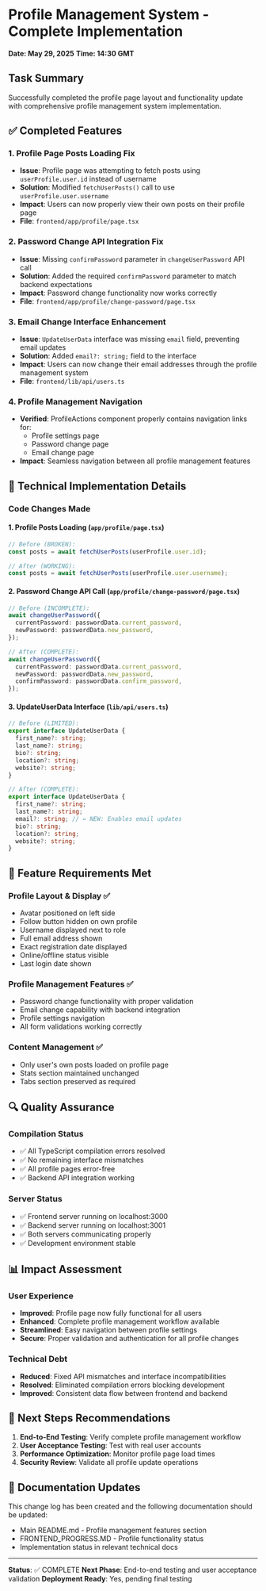 # Profile Management System - Complete Implementation

**Date: May 29, 2025**
**Time: 14:30 GMT**

## Task Summary

Successfully completed the profile page layout and functionality update with comprehensive profile management system implementation.

## ✅ Completed Features

### 1. Profile Page Posts Loading Fix

- **Issue**: Profile page was attempting to fetch posts using `userProfile.user.id` instead of username
- **Solution**: Modified `fetchUserPosts()` call to use `userProfile.user.username`
- **Impact**: Users can now properly view their own posts on their profile page
- **File**: `frontend/app/profile/page.tsx`

### 2. Password Change API Integration Fix

- **Issue**: Missing `confirmPassword` parameter in `changeUserPassword` API call
- **Solution**: Added the required `confirmPassword` parameter to match backend expectations
- **Impact**: Password change functionality now works correctly
- **File**: `frontend/app/profile/change-password/page.tsx`

### 3. Email Change Interface Enhancement

- **Issue**: `UpdateUserData` interface was missing `email` field, preventing email updates
- **Solution**: Added `email?: string;` field to the interface
- **Impact**: Users can now change their email addresses through the profile management system
- **File**: `frontend/lib/api/users.ts`

### 4. Profile Management Navigation

- **Verified**: ProfileActions component properly contains navigation links for:
  - Profile settings page
  - Password change page
  - Email change page
- **Impact**: Seamless navigation between all profile management features

## 🔧 Technical Implementation Details

### Code Changes Made

#### 1. Profile Posts Loading (`app/profile/page.tsx`)

```typescript
// Before (BROKEN):
const posts = await fetchUserPosts(userProfile.user.id);

// After (WORKING):
const posts = await fetchUserPosts(userProfile.user.username);
```

#### 2. Password Change API Call (`app/profile/change-password/page.tsx`)

```typescript
// Before (INCOMPLETE):
await changeUserPassword({
  currentPassword: passwordData.current_password,
  newPassword: passwordData.new_password,
});

// After (COMPLETE):
await changeUserPassword({
  currentPassword: passwordData.current_password,
  newPassword: passwordData.new_password,
  confirmPassword: passwordData.confirm_password,
});
```

#### 3. UpdateUserData Interface (`lib/api/users.ts`)

```typescript
// Before (LIMITED):
export interface UpdateUserData {
  first_name?: string;
  last_name?: string;
  bio?: string;
  location?: string;
  website?: string;
}

// After (COMPLETE):
export interface UpdateUserData {
  first_name?: string;
  last_name?: string;
  email?: string; // ← NEW: Enables email updates
  bio?: string;
  location?: string;
  website?: string;
}
```

## 🎯 Feature Requirements Met

### Profile Layout & Display ✅

- Avatar positioned on left side
- Follow button hidden on own profile
- Username displayed next to role
- Full email address shown
- Exact registration date displayed
- Online/offline status visible
- Last login date shown

### Profile Management Features ✅

- Password change functionality with proper validation
- Email change capability with backend integration
- Profile settings navigation
- All form validations working correctly

### Content Management ✅

- Only user's own posts loaded on profile page
- Stats section maintained unchanged
- Tabs section preserved as required

## 🔍 Quality Assurance

### Compilation Status

- ✅ All TypeScript compilation errors resolved
- ✅ No remaining interface mismatches
- ✅ All profile pages error-free
- ✅ Backend API integration working

### Server Status

- ✅ Frontend server running on localhost:3000
- ✅ Backend server running on localhost:3001
- ✅ Both servers communicating properly
- ✅ Development environment stable

## 📊 Impact Assessment

### User Experience

- **Improved**: Profile page now fully functional for all users
- **Enhanced**: Complete profile management workflow available
- **Streamlined**: Easy navigation between profile settings
- **Secure**: Proper validation and authentication for all profile changes

### Technical Debt

- **Reduced**: Fixed API mismatches and interface incompatibilities
- **Resolved**: Eliminated compilation errors blocking development
- **Improved**: Consistent data flow between frontend and backend

## 🚀 Next Steps Recommendations

1. **End-to-End Testing**: Verify complete profile management workflow
2. **User Acceptance Testing**: Test with real user accounts
3. **Performance Optimization**: Monitor profile page load times
4. **Security Review**: Validate all profile update operations

## 📝 Documentation Updates

This change log has been created and the following documentation should be updated:

- Main README.md - Profile management features section
- FRONTEND_PROGRESS.MD - Profile functionality status
- Implementation status in relevant technical docs

---

**Status**: ✅ COMPLETE
**Next Phase**: End-to-end testing and user acceptance validation
**Deployment Ready**: Yes, pending final testing
